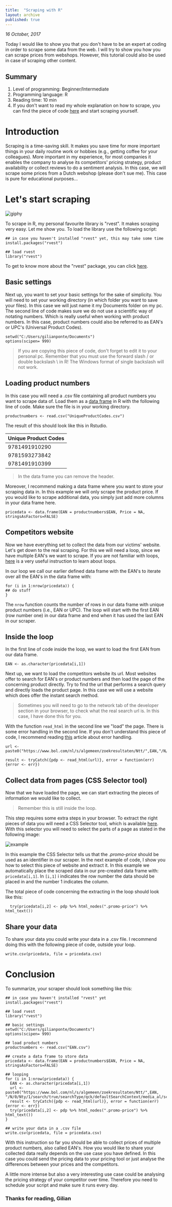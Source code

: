 ```yaml
---
title:  "Scraping with R"
layout: archive
published: true
---
```


*16 October, 2017*

Today I would like to show you that you don't have to be an expert at coding in order to scrape some data from the web. I will try to show you how you can scrape prices from webshops. However, this tutorial could also be used in case of scraping other content.

## Summary
1. Level of programming: Beginner/Intermediate
2. Programming language: R 
3. Reading time: 10 min
4. If you don't want to read my whole explanation on how to scrape, you can find the piece of code [here](https://github.com/GilianPonte/gilianponte.github.io/blob/master/scrapingexample.R) and start scraping yourself.


# Introduction
Scraping is a time-saving skill. It makes you save time for more important things in your daily routine work or hobbies (e.g., getting coffee for your colleagues). More important in my experience, for most companies it enables the company to analyse its competitors' pricing strategy, product availability or collect reviews to do a sentiment analysis. In this case, we will scrape some prices from a Dutch webshop (please don't sue me). This case is pure for educational purposes...


# Let's start scraping
![giphy][cat]

[cat]: https://media.giphy.com/media/yjeAgye5hbFAc/giphy.gif

To scrape in R, my personal favourite library is "rvest". It makes scraping very easy. Let me show you. To load the library use the following script:

```{r}
## in case you haven't installed "rvest" yet, this may take some time
install.packages("rvest")

## load rvest
library("rvest")
```
To get to know more about the "rvest" package, you can click [here](https://cran.r-project.org/web/packages/rvest/rvest.pdf).


## Basic settings 
Next up, you want to set your basic settings for the sake of simplicity. You will need to set your working directory (in which folder you want to save your files). In this case we will just name it my Documents folder on my pc. The second line of code makes sure we do not use a scientific way of notating numbers. Which is really useful when working with product numbers. In this case, product numbers could also be referred to as EAN's or UPC's (Universal Product Codes).

```{r}
setwd("C:/Users/gilianponte/Documents")
options(scipen= 999)
```

> If you are copying this piece of code, don't forget to edit it to your personal pc. Remember that you must use the forward slash / or double backslash \\ in R! The Windows format of single backslash will not work.


## Loading product numbers
In this case you will need a .csv file containing all product numbers you want to scrape data of. Load them as a [data frame](https://stat.ethz.ch/R-manual/R-devel/library/base/html/data.frame.html) in R with the following line of code. Make sure the file is in your working directory.

```{r}
productnumbers <- read.csv("UniqueProductCodes.csv")
```

The result of this should look like this in Rstudio.


| Unique Product Codes |
|----------------------|
| 9781491910290        |
| 9781593273842        |
| 9781491910399        |


> In the data frame you can remove the header.


Moreover, I recommend making a data frame where you want to store your scraping data in. In this example we will only scrape the product price. If you would like to scrape additional data, you simply just add more columns in your data frame here.


```{r}
pricedata <- data.frame(EAN = productnumbers$EAN, Price = NA, stringsAsFactors=FALSE)
```


## Competitors website
Now we have everything set to collect the data from our victims' website. Let's get down to the real scraping. For this we will need a loop, since we have multiple EAN's we want to scrape. If you are not familiar with loops, [here](https://www.r-bloggers.com/how-to-write-the-first-for-loop-in-r/) is a very useful instruction to learn about loops. 

In our loop we call our earlier defined data frame with the EAN's to iterate over all the EAN's in the data frame with:


```{r}
for (i in 1:nrow(pricedata)) {
## do stuff
}
```

The ```nrow``` function counts the number of rows in our data frame with unique product numbers (i.e., EAN or UPC). The loop will start with the first EAN (row number one) in our data frame and end when it has used the last EAN in our scraper.


## Inside the loop
In the first line of code inside the loop, we want to load the first EAN from our data frame.

```{r}
EAN <- as.character(pricedata[i,1])
```

Next up, we want to load the competitors website its url. Most websites offer to search for EAN's or product numbers and then load the page of the concerning product directly. Try to find the url that performs a search query and directly loads the product page. In this case we will use a website which does offer the instant search method.

> Sometimes you will need to go to the network tab of the developer section in your browser, to check what the real search url is. In this case, I have done this for you.

With the function ```read_html``` in the second line we "load" the page. There is some error handling in the second line. If you don't understand this piece of code, I recommend reading [this](https://www.r-bloggers.com/error-handling-in-r/) article about error handling.

```{r}
url <- paste0("https://www.bol.com/nl/s/algemeen/zoekresultaten/Ntt/",EAN,"/N/0/Nty/1/search/true/searchType/qck/defaultSearchContext/media_al/sc/media_all/index.html")

result <- tryCatch({pdp <- read_html(url)}, error = function(err) {error <- err})
```


## Collect data from pages (CSS Selector tool)
Now that we have loaded the page, we can start extracting the pieces of information we would like to collect.

> Remember this is still inside the loop. 

This step requires some extra steps in your browser. To extract the right pieces of data you will need a CSS Selector tool, which is available [here](http://selectorgadget.com/). With this selector you will need to select the parts of a page as stated in the following image:


![example](https://i.imgur.com/EslEU0Y.png)


In this example the CSS Selector tells us that the *.promo-price* should be used as an identifier in our scraper. In the next example of code, I show you how to select this piece of website and extract it. In this example we automatically place the scraped data in our pre-created data frame with: ```pricedata[i,1]```. In ```[i,1]``` i indicates the row number the data should be placed in and the number 1 indicates the column.

The total piece of code concerning the extracting in the loop should look like this:

```{r}
  try(pricedata[i,2] <- pdp %>% html_nodes(".promo-price") %>% html_text())
```


## Share your data
To share your data you could write your data in a .csv file. I recommend doing this with the following piece of code, outside your loop.

```{r}
write.csv(pricedata, file = pricedata.csv)
```


# Conclusion
To summarize, your scraper should look something like this:

```{r}
## in case you haven't installed "rvest" yet
install.packages("rvest")

## load rvest
library("rvest")

## basic settings
setwd("C:/Users/gilianponte/Documents")
options(scipen= 999)

## load product numbers
productnumbers <- read.csv("EAN.csv")

## create a data frame to store data
pricedata <- data.frame(EAN = productnumbers$EAN, Price = NA, stringsAsFactors=FALSE)

## looping
for (i in 1:nrow(pricedata)) {
  EAN <- as.character(pricedata[i,1])
  url <- paste0("https://www.bol.com/nl/s/algemeen/zoekresultaten/Ntt/",EAN, "/N/0/Nty/1/search/true/searchType/qck/defaultSearchContext/media_al/sc/media_all/index.html")
  result <- tryCatch({pdp <- read_html(url)}, error = function(err) {error <- err})
  try(pricedata[i,2] <- pdp %>% html_nodes(".promo-price") %>% html_text())
}

## write your data in a .csv file
write.csv(pricedata, file = pricedata.csv)
```

With this instruction so far you should be able to collect prices of multiple product numbers, also called EAN's. How you would like to share your collected data really depends on the use case you have defined. In this case you could send the pricing data to your pricing tool or just analyse the differences between your prices and the competitors. 

A little more intense but also a very interesting use case could be analysing the pricing strategy of your competitor over time. Therefore you need to schedule your script and make sure it runs every day. 

### Thanks for reading, Gilian

